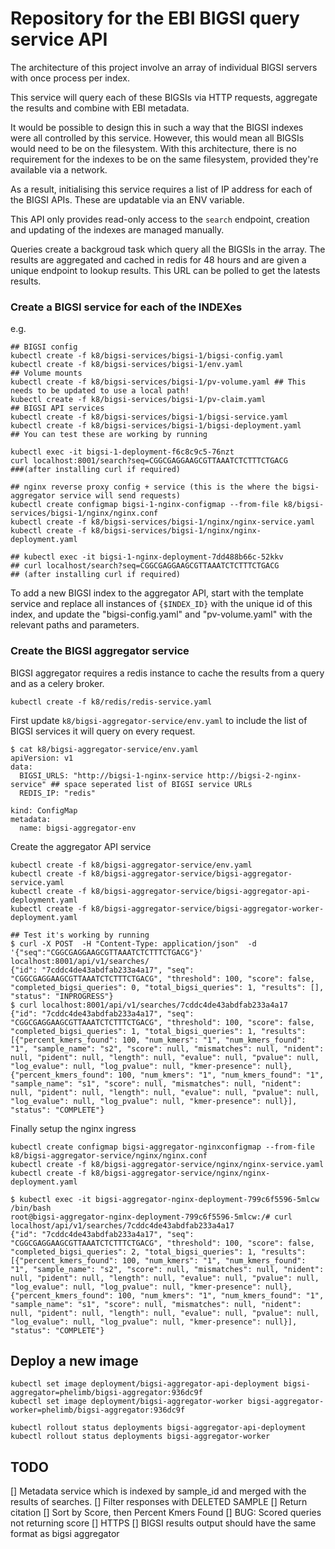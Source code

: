 # Repository for the EBI BIGSI query service API 

The architecture of this project involve an array of individual BIGSI servers with once process per index. 


This service will query each of these BIGSIs via HTTP requests, aggregate the results and combine with EBI metadata. 

It would be possible to design this in such a way that the BIGSI indexes were all controlled by this service. However, this would mean all BIGSIs would need to be on the filesystem. With this architecture, there is no requirement for the indexes to be on the same filesystem, provided they're available via a network. 

As a result, initialising this service requires a list of IP address for each of the BIGSI APIs. These are updatable via an ENV variable.

This API only provides read-only access to the `search` endpoint, creation and updating of the indexes are managed manually.

Queries create a backgroud task which query all the BIGSIs in the array. The results are aggregated and cached in redis for 48 hours and are given a unique endpoint to lookup results. This URL can be polled to get the latests results. 

### Create a BIGSI service for each of the INDEXes

e.g.

```
## BIGSI config
kubectl create -f k8/bigsi-services/bigsi-1/bigsi-config.yaml
kubectl create -f k8/bigsi-services/bigsi-1/env.yaml
## Volume mounts
kubectl create -f k8/bigsi-services/bigsi-1/pv-volume.yaml ## This needs to be updated to use a local path! 
kubectl create -f k8/bigsi-services/bigsi-1/pv-claim.yaml
## BIGSI API services
kubectl create -f k8/bigsi-services/bigsi-1/bigsi-service.yaml
kubectl create -f k8/bigsi-services/bigsi-1/bigsi-deployment.yaml
## You can test these are working by running 

kubectl exec -it bigsi-1-deployment-f6c8c9c5-76nzt 
curl localhost:8001/search?seq=CGGCGAGGAAGCGTTAAATCTCTTTCTGACG 
###(after installing curl if required)

## nginx reverse proxy config + service (this is the where the bigsi-aggregator service will send requests)
kubectl create configmap bigsi-1-nginx-configmap --from-file k8/bigsi-services/bigsi-1/nginx/nginx.conf
kubectl create -f k8/bigsi-services/bigsi-1/nginx/nginx-service.yaml
kubectl create -f k8/bigsi-services/bigsi-1/nginx/nginx-deployment.yaml

## kubectl exec -it bigsi-1-nginx-deployment-7dd488b66c-52kkv
## curl localhost/search?seq=CGGCGAGGAAGCGTTAAATCTCTTTCTGACG
## (after installing curl if required)

```

To add a new BIGSI index to the aggregator API, start with the template service and replace all instances of `{$INDEX_ID}` with the unique id of this index, and update the "bigsi-config.yaml" and "pv-volume.yaml" with the relevant paths and parameters. 

### Create the BIGSI aggregator service

BIGSI aggregator requires a redis instance to cache the results from a query and as a celery broker.

```
kubectl create -f k8/redis/redis-service.yaml
```

First update `k8/bigsi-aggregator-service/env.yaml` to include the list of BIGSI services it will query on every request.

```
$ cat k8/bigsi-aggregator-service/env.yaml
apiVersion: v1
data:
  BIGSI_URLS: "http://bigsi-1-nginx-service http://bigsi-2-nginx-service" ## space seperated list of BIGSI service URLs
  REDIS_IP: "redis"

kind: ConfigMap
metadata:
  name: bigsi-aggregator-env
```
Create the aggregator API service

```
kubectl create -f k8/bigsi-aggregator-service/env.yaml
kubectl create -f k8/bigsi-aggregator-service/bigsi-aggregator-service.yaml
kubectl create -f k8/bigsi-aggregator-service/bigsi-aggregator-api-deployment.yaml
kubectl create -f k8/bigsi-aggregator-service/bigsi-aggregator-worker-deployment.yaml

## Test it's working by running
$ curl -X POST  -H "Content-Type: application/json"  -d '{"seq":"CGGCGAGGAAGCGTTAAATCTCTTTCTGACG"}' localhost:8001/api/v1/searches/
{"id": "7cddc4de43abdfab233a4a17", "seq": "CGGCGAGGAAGCGTTAAATCTCTTTCTGACG", "threshold": 100, "score": false, "completed_bigsi_queries": 0, "total_bigsi_queries": 1, "results": [], "status": "INPROGRESS"}
$ curl localhost:8001/api/v1/searches/7cddc4de43abdfab233a4a17
{"id": "7cddc4de43abdfab233a4a17", "seq": "CGGCGAGGAAGCGTTAAATCTCTTTCTGACG", "threshold": 100, "score": false, "completed_bigsi_queries": 1, "total_bigsi_queries": 1, "results": [{"percent_kmers_found": 100, "num_kmers": "1", "num_kmers_found": "1", "sample_name": "s2", "score": null, "mismatches": null, "nident": null, "pident": null, "length": null, "evalue": null, "pvalue": null, "log_evalue": null, "log_pvalue": null, "kmer-presence": null}, {"percent_kmers_found": 100, "num_kmers": "1", "num_kmers_found": "1", "sample_name": "s1", "score": null, "mismatches": null, "nident": null, "pident": null, "length": null, "evalue": null, "pvalue": null, "log_evalue": null, "log_pvalue": null, "kmer-presence": null}], "status": "COMPLETE"}

```

Finally setup the nginx ingress

```
kubectl create configmap bigsi-aggregator-nginxconfigmap --from-file k8/bigsi-aggregator-service/nginx/nginx.conf
kubectl create -f k8/bigsi-aggregator-service/nginx/nginx-service.yaml
kubectl create -f k8/bigsi-aggregator-service/nginx/nginx-deployment.yaml

$ kubectl exec -it bigsi-aggregator-nginx-deployment-799c6f5596-5mlcw /bin/bash
root@bigsi-aggregator-nginx-deployment-799c6f5596-5mlcw:/# curl localhost/api/v1/searches/7cddc4de43abdfab233a4a17
{"id": "7cddc4de43abdfab233a4a17", "seq": "CGGCGAGGAAGCGTTAAATCTCTTTCTGACG", "threshold": 100, "score": false, "completed_bigsi_queries": 2, "total_bigsi_queries": 1, "results": [{"percent_kmers_found": 100, "num_kmers": "1", "num_kmers_found": "1", "sample_name": "s2", "score": null, "mismatches": null, "nident": null, "pident": null, "length": null, "evalue": null, "pvalue": null, "log_evalue": null, "log_pvalue": null, "kmer-presence": null}, {"percent_kmers_found": 100, "num_kmers": "1", "num_kmers_found": "1", "sample_name": "s1", "score": null, "mismatches": null, "nident": null, "pident": null, "length": null, "evalue": null, "pvalue": null, "log_evalue": null, "log_pvalue": null, "kmer-presence": null}], "status": "COMPLETE"}

```

## Deploy a new image
```
kubectl set image deployment/bigsi-aggregator-api-deployment bigsi-aggregator=phelimb/bigsi-aggregator:936dc9f
kubectl set image deployment/bigsi-aggregator-worker bigsi-aggregator-worker=phelimb/bigsi-aggregator:936dc9f

kubectl rollout status deployments bigsi-aggregator-api-deployment
kubectl rollout status deployments bigsi-aggregator-worker 

```


## TODO
[] Metadata service which is indexed by sample_id and merged with the results of searches.
[] Filter responses with DELETED SAMPLE
[] Return citation
[] Sort by Score, then Percent Kmers Found
[] BUG: Scored queries not returning score
[] HTTPS
[] BIGSI results output should have the same format as bigsi aggregator


